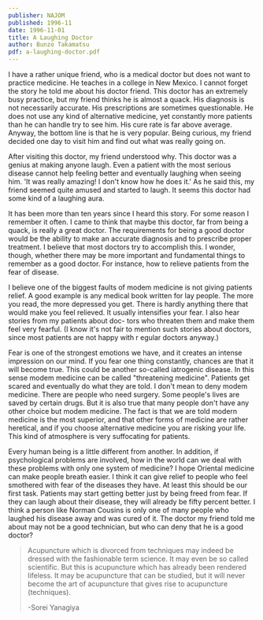 ```yaml
---
publisher: NAJOM
published: 1996-11
date: 1996-11-01
title: A Laughing Doctor
author: Bunzo Takamatsu
pdf: a-laughing-doctor.pdf
---
```


I have a rather unique friend, who is a medical doctor but does not want to practice medicine. He teaches in a college in New Mexico. I cannot forget the story he told me about his doctor friend. <!--more--> This doctor has an extremely busy practice, but my friend thinks he is almost a quack. His diagnosis is not necessarily accurate. His prescriptions are sometimes questionable. He does not use any kind of alternative medicine, yet constantly more patients than he can handle try to see him. His cure rate is far above average. Anyway, the bottom line is that he is very popular. Being curious, my friend decided one day to visit him and find out what was really going on.

After visiting this doctor, my friend understood why. This doctor was a genius at making anyone laugh. Even a patient with the most serious disease cannot help feeling better and eventually laughing when seeing him. 'It was really amazing! I don't know how he does it.' As he said this, my friend seemed quite amused and started to laugh. It seems this doctor had some kind of a laughing aura.

It has been more than ten years since I heard this story. For some reason I remember it often. I came to think that maybe this doctor, far from being a quack, is really a great doctor. The requirements for being a good doctor would be the ability to make an accurate diagnosis and to prescribe proper treatment. I believe that most doctors try to accomplish this. I wonder, though, whether there may be more important and fundamental things to remember as a good doctor. For instance, how to relieve patients from the fear of disease.

I believe one of the biggest faults of modem medicine is not giving patients relief. A good example is any medical book written for lay people. The more you read, the more depressed you get. There is hardly anything there that would make you feel relieved. It usually intensifies your fear. I also hear stories from my patients about doc- tors who threaten them and make them feel very fearful. (I know it's not fair to mention such stories about doctors, since most patients are not happy with r egular doctors anyway.)

Fear is one of the strongest emotions we have, and it creates an intense impression on our mind. If you fear one thing constantly, chances are that it will become true. This could be another so-called iatrogenic disease. In this sense modem medicine can be called "threatening medicine". Patients get scared and eventually do what they are told. I don't mean to deny modem medicine. There are people who need surgery. Some people's lives are saved by certain drugs. But it is also true that many people don't have any other choice but modem medicine. The fact is that we are told modern medicine is the most superior, and that other forms of medicine are rather heretical, and if you choose alternative medicine you are risking your life. This kind of atmosphere is very suffocating for patients.

Every human being is a little different from another. In addition, if psychological problems are involved, how in the world can we deal with these problems with only one system of medicine? I hope Oriental medicine can make people breath easier. I think it can give relief to people who feel smothered with fear of the diseases they have. At least this should be our first task. Patients may start getting better just by being freed from fear. If they can laugh about their disease, they will already be fifty percent better. I think a person like Norman Cousins is only one of many people who laughed his disease away and was cured of it. The doctor my friend told me about may not be a good technician, but who can deny that he is a good doctor?

> Acupuncture which is divorced from techniques may indeed be dressed with the fashionable term science. It may even be so called scientific. But this is acupuncture which has already been rendered lifeless. It may be acupuncture that can be studied, but it will never become the art of acupuncture that gives rise to acupuncture (techniques).
>
> -Sorei Yanagiya

